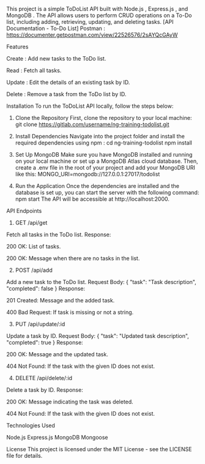 This project is a simple ToDoList API built with  Node.js ,  Express.js , and  MongoDB . The API allows users to perform CRUD operations on a To-Do list, including adding, retrieving, updating, and deleting tasks.
[API Documentation - To-Do List] Postman : https://documenter.getpostman.com/view/22526576/2sAYQcGAyW

Features


Create : Add new tasks to the ToDo list.

Read : Fetch all tasks.

Update : Edit the details of an existing task by ID.

Delete : Remove a task from the ToDo list by ID.


Installation
To run the ToDoList API locally, follow the steps below:

1. Clone the Repository
First, clone the repository to your local machine:
git clone https://gitlab.com/username/ng-training-todolist.git 

2. Install Dependencies
Navigate into the project folder and install the required dependencies using  npm :
cd ng-training-todolist npm install 

3. Set Up MongoDB
Make sure you have MongoDB installed and running on your local machine or set up a MongoDB Atlas cloud database. Then, create a .env file in the root of your project and add your MongoDB URI like this:
MONGO_URI=mongodb://127.0.0.1:27017/todolist

4. Run the Application
Once the dependencies are installed and the database is set up, you can start the server with the following command:
npm start
The API will be accessible at http://localhost:2000.

API Endpoints

1. GET /api/get

Fetch all tasks in the ToDo list.
Response:


200 OK: List of tasks.

200 OK: Message when there are no tasks in the list.


2. POST /api/add

Add a new task to the ToDo list.
Request Body:
{   "task": "Task description",   "completed": false }
Response:


201 Created: Message and the added task.

400 Bad Request: If task is missing or not a string.


3. PUT /api/update/:id

Update a task by ID.
Request Body:
{   "task": "Updated task description",   "completed": true }
Response:


200 OK: Message and the updated task.

404 Not Found: If the task with the given ID does not exist.


4. DELETE /api/delete/:id

Delete a task by ID.
Response:


200 OK: Message indicating the task was deleted.

404 Not Found: If the task with the given ID does not exist.


Technologies Used

Node.js
Express.js
MongoDB
Mongoose


License
This project is licensed under the MIT License - see the LICENSE file for details.
